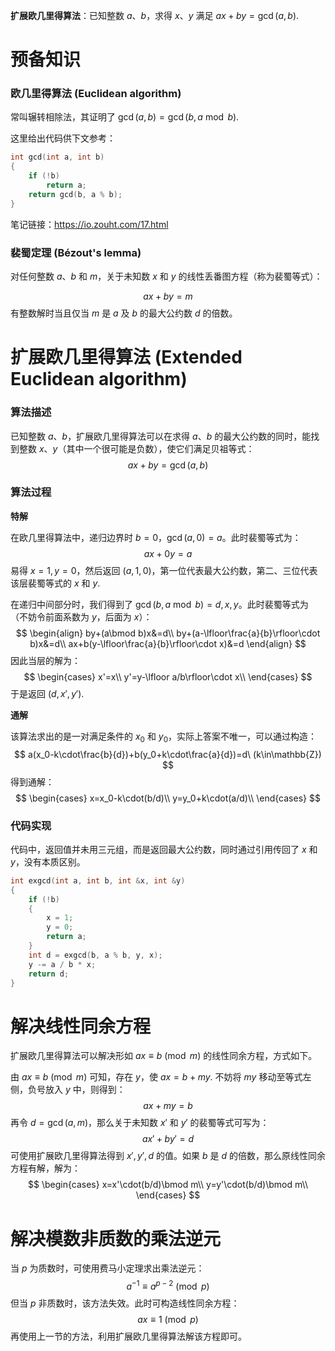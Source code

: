 **扩展欧几里得算法**：已知整数 $a$、$b$，求得 $x$、$y$ 满足 $ax+by=\gcd(a,b)$.

<!--more-->

# 预备知识

### 欧几里得算法 (Euclidean algorithm)

常叫辗转相除法，其证明了 $\gcd(a,b)=\gcd(b,a\bmod b)$.

这里给出代码供下文参考：

```cpp
int gcd(int a, int b)
{
	if (!b)
		return a;
	return gcd(b, a % b);
}
```

笔记链接：https://io.zouht.com/17.html

### 裴蜀定理 (Bézout's lemma)

对任何整数 $a$、$b$ 和 $m$，关于未知数 $x$ 和 $y$ 的线性丢番图方程（称为裴蜀等式）：

$$
ax+by=m
$$
有整数解时当且仅当 $m$ 是 $a$ 及 $b$ 的最大公约数 $d$ 的倍数。

# 扩展欧几里得算法 (Extended Euclidean algorithm)

### 算法描述

已知整数 $a$、$b$，扩展欧几里得算法可以在求得 $a$、$b$ 的最大公约数的同时，能找到整数 $x$、$y$（其中一个很可能是负数），使它们满足贝祖等式：
$$
ax + by = \gcd(a, b)
$$

### 算法过程

**特解**

在欧几里得算法中，递归边界时 $b=0$，$\gcd(a,0)=a$。此时裴蜀等式为：
$$
ax+0y=a
$$
易得 $x=1,y=0$，然后返回 $(a,1,0)$，第一位代表最大公约数，第二、三位代表该层裴蜀等式的 $x$ 和 $y$.

在递归中间部分时，我们得到了 $\gcd(b,a\bmod b)=d,x,y$。此时裴蜀等式为（不妨令前面系数为 $y$，后面为 $x$）：
$$
\begin{align}
by+(a\bmod b)x&=d\\
by+(a-\lfloor\frac{a}{b}\rfloor\cdot b)x&=d\\
ax+b(y-\lfloor\frac{a}{b}\rfloor\cdot x)&=d
\end{align}
$$
因此当层的解为：
$$
\begin{cases}
x'=x\\
y'=y-\lfloor a/b\rfloor\cdot x\\
\end{cases}
$$
于是返回 $(d,x',y')$.

**通解**

该算法求出的是一对满足条件的 $x_0$ 和 $y_0$，实际上答案不唯一，可以通过构造：
$$
a(x_0-k\cdot\frac{b}{d})+b(y_0+k\cdot\frac{a}{d})=d\ (k\in\mathbb{Z})
$$
得到通解：
$$
\begin{cases}
x=x_0-k\cdot(b/d)\\
y=y_0+k\cdot(a/d)\\
\end{cases}
$$


### 代码实现

代码中，返回值并未用三元组，而是返回最大公约数，同时通过引用传回了 $x$ 和 $y$，没有本质区别。

```cpp
int exgcd(int a, int b, int &x, int &y)
{
    if (!b)
    {
        x = 1;
        y = 0;
        return a;
    }
    int d = exgcd(b, a % b, y, x);
    y -= a / b * x;
    return d;
}
```

# 解决线性同余方程

扩展欧几里得算法可以解决形如 $ax\equiv b\pmod m$ 的线性同余方程，方式如下。

由 $ax\equiv b\pmod m$ 可知，存在 $y$，使 $ax=b+my$. 不妨将 $my$ 移动至等式左侧，负号放入 $y$ 中，则得到：
$$
ax+my=b
$$
再令 $d=\gcd(a,m)$，那么关于未知数 $x'$ 和 $y'$ 的裴蜀等式可写为：
$$
ax'+by'=d
$$
可使用扩展欧几里得算法得到 $x',y',d$ 的值。如果 $b$ 是 $d$ 的倍数，那么原线性同余方程有解，解为：
$$
\begin{cases}
x=x'\cdot(b/d)\bmod m\\
y=y'\cdot(b/d)\bmod m\\
\end{cases}
$$

# 解决模数非质数的乘法逆元

当 $p$ 为质数时，可使用费马小定理求出乘法逆元：
$$
a^{-1}\equiv a^{p-2}\pmod p
$$
但当 $p$ 非质数时，该方法失效。此时可构造线性同余方程：
$$
ax\equiv1\pmod p
$$
再使用上一节的方法，利用扩展欧几里得算法解该方程即可。
